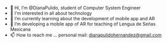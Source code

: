 - 👋 Hi, I’m @DianaPulido, student of Computer System Engineer
- 👀 I'm interested in all about technology 
- 🌱 I’m currently learning about the development of mobile app and AR
- 💞️ I’m developing a mobile app of AR for teaching of Lengua de Señas Mexicana
- 📫 How to reach me ... personal mail: dianapulidohernandez@gmail.com

<!---
DianaPulido/DianaPulido is a ✨ special ✨ repository because its `README.md` (this file) appears on your GitHub profile.
You can click the Preview link to take a look at your changes.
--->
